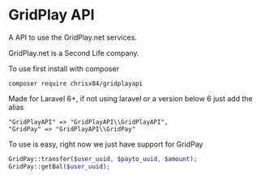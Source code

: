 # GridPlay API

A API to use the GridPlay.net services.

GridPlay.net is a Second Life company.

To use first install with composer
```
composer require chrisx84/gridplayapi
```
Made for Laravel 6+, if not using laravel or a version below 6 just add the alias
```
"GridPlayAPI" => "GridPlayAPI\\GridPlayAPI",
"GridPay" => "GridPlayAPI\\GridPay"
```

To use is easy, right now we just have support for GridPay

```php
GridPay::transfer($user_uuid, $payto_uuid, $amount);
GridPay::getBal($user_uuid);
```
